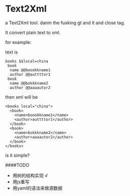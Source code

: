 ﻿Text2Xml
========

a Text2Xml tool. danm the fuxking gt and lt and close tag.

It convert plain text to xml. 

for example:

text is

    books $$local=china  
     book  
      name @@boookkname1  
      author @@auttttor1  
     book  
      name @@bokkkname2  
      author @@aaaautor2  
  
then xml will be

    <books local="china">
      <book>
        <name>boookkname1</name>
        <author>auttttor1</author>
      </book>
      <book>
        <name>bokkkname2</name>
        <author>aaaautor2</author>
      </book>
    </books>

is it simple?  

####TODO
- 用树的结构实现 √
- 用js重写
- 用yaml的语法来做源数据
